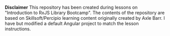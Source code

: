 **Disclaimer** This repository has been created during lessons on "Introduction to RxJS Library Bootcamp". The contents of the repository are based on Skillsoft/Percipio learning content originally created by Axle Barr. I have but modified a default Angular project to match the lesson instructions.